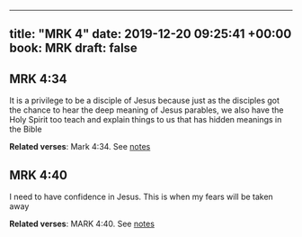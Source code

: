 
---
title: "MRK 4"
date: 2019-12-20 09:25:41 +00:00
book: MRK
draft: false
---

## MRK 4:34

It is a privilege to be a disciple of Jesus because just as the disciples got the chance to hear the deep meaning of Jesus parables, we also have the Holy Spirit too teach and explain things to us that has hidden meanings in the Bible

**Related verses**: Mark 4:34. See [notes](https://my.bible.com/notes/3323381449281495503)


## MRK 4:40

I need to have confidence in Jesus. This is when my fears will be taken away

**Related verses**: MARK 4:40. See [notes](https://my.bible.com/notes/2872731820427567988)

